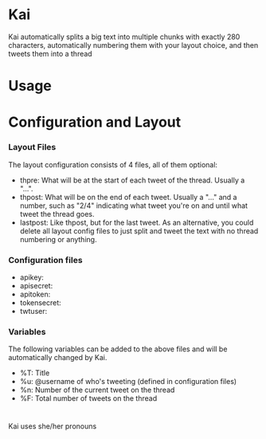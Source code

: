 # Kai
Kai automatically splits a big text into multiple chunks with exactly 280 characters, automatically numbering them with your layout choice, and then tweets them into a thread

# Usage

# Configuration and Layout
### Layout Files
The layout configuration consists of 4 files, all of them optional:
<!--
- firstpre: What will be on the first tweet only, at the start. Usually a title or just left empty.
-->
- thpre: What will be at the start of each tweet of the thread. Usually a "...".
- thpost: What will be on the end of each tweet. Usually a "..." and a number, such as "2/4" indicating what tweet you're on and until what tweet the thread goes.
- lastpost: Like thpost, but for the last tweet.
As an alternative, you could delete all layout config files to just split and tweet the text with no thread numbering or anything.
### Configuration files
- apikey:
- apisecret:
- apitoken:
- tokensecret:
- twtuser: 
### Variables
The following variables can be added to the above files and will be automatically changed by Kai.
- %T: Title
- %u: @username of who's tweeting (defined in configuration files)
- %n: Number of the current tweet on the thread
- %F: Total number of tweets on the thread

#
Kai uses she/her pronouns
